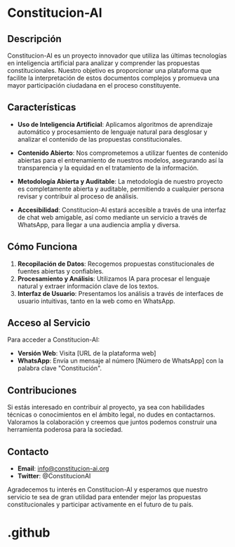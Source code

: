 # Constitucion-AI

## Descripción
Constitucion-AI es un proyecto innovador que utiliza las últimas tecnologías en inteligencia artificial para analizar y comprender las propuestas constitucionales. Nuestro objetivo es proporcionar una plataforma que facilite la interpretación de estos documentos complejos y promueva una mayor participación ciudadana en el proceso constituyente.

## Características
- **Uso de Inteligencia Artificial**: Aplicamos algoritmos de aprendizaje automático y procesamiento de lenguaje natural para desglosar y analizar el contenido de las propuestas constitucionales.

- **Contenido Abierto**: Nos comprometemos a utilizar fuentes de contenido abiertas para el entrenamiento de nuestros modelos, asegurando así la transparencia y la equidad en el tratamiento de la información.

- **Metodología Abierta y Auditable**: La metodología de nuestro proyecto es completamente abierta y auditable, permitiendo a cualquier persona revisar y contribuir al proceso de análisis.

- **Accesibilidad**: Constitucion-AI estará accesible a través de una interfaz de chat web amigable, así como mediante un servicio a través de WhatsApp, para llegar a una audiencia amplia y diversa.

## Cómo Funciona
1. **Recopilación de Datos**: Recogemos propuestas constitucionales de fuentes abiertas y confiables.
2. **Procesamiento y Análisis**: Utilizamos IA para procesar el lenguaje natural y extraer información clave de los textos.
3. **Interfaz de Usuario**: Presentamos los análisis a través de interfaces de usuario intuitivas, tanto en la web como en WhatsApp.

## Acceso al Servicio
Para acceder a Constitucion-AI:
- **Versión Web**: Visita [URL de la plataforma web]
- **WhatsApp**: Envía un mensaje al número [Número de WhatsApp] con la palabra clave "Constitución".

## Contribuciones
Si estás interesado en contribuir al proyecto, ya sea con habilidades técnicas o conocimientos en el ámbito legal, no dudes en contactarnos. Valoramos la colaboración y creemos que juntos podemos construir una herramienta poderosa para la sociedad.

## Contacto
- **Email**: info@constitucion-ai.org
- **Twitter**: @ConstitucionAI

Agradecemos tu interés en Constitucion-AI y esperamos que nuestro servicio te sea de gran utilidad para entender mejor las propuestas constitucionales y participar activamente en el futuro de tu país.

# .github
